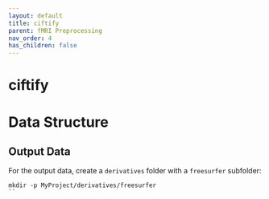 ```yaml
---
layout: default
title: ciftify
parent: fMRI Preprocessing
nav_order: 4
has_children: false
---
```


# ciftify




# Data Structure

## Output Data

For the output data, create a `derivatives` folder with a `freesurfer` subfolder:

```
mkdir -p MyProject/derivatives/freesurfer
``
